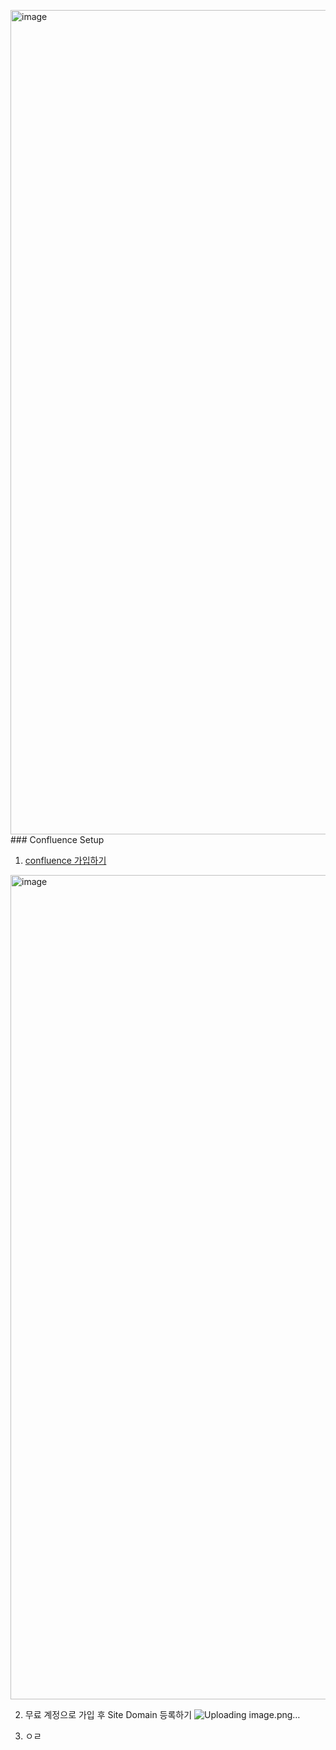<img width="1319" alt="image" src="https://github.com/user-attachments/assets/89e88a52-634b-4b05-992a-31a21c2b2caa" />### Confluence Setup

1. [confluence 가입하기](https://www.atlassian.com/ko/software/confluence?gclsrc=aw.ds&&campaign=19190484181&adgroup=149977838531&targetid=kwd-22737151&matchtype=e&network=g&device=c&device_model=&creative=738967712140&keyword=confluence&placement=&target=&ds_eid=700000001542923&ds_e1=GOOGLE&gad_source=1&gclid=EAIaIQobChMIr6q2wt6SjAMVUMJMAh0rMBykEAAYASAAEgLIY_D_BwE)
<img width="1319" alt="image" src="https://github.com/user-attachments/assets/43d40e50-ed86-4231-bc56-908e7d7fb3e7" />

2. 무료 계정으로 가입 후 Site Domain 등록하기
![Uploading image.png…]()

3. ㅇㄹ
